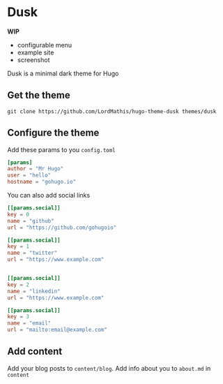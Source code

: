 # Dusk

**WIP** 
- configurable menu
- example site
- screenshot

Dusk is a minimal dark theme for Hugo

## Get the theme

`git clone https://github.com/LordMathis/hugo-theme-dusk themes/dusk`

## Configure the theme

Add these params to you `config.toml`

```toml
[params]
author = "Mr Hugo"
user = "hello"
hostname = "gohugo.io"
```

You can also add social links

```toml
[[params.social]]
key = 0
name = "github"
url = "https://github.com/gohugoio"

[[params.social]]
key = 1
name = "twitter"
url = "https://www.example.com"


[[params.social]]
key = 2
name = "linkedin"
url = "https://www.example.com"

[[params.social]]
key = 3
name = "email"
url = "mailto:email@example.com"
```

## Add content

Add your blog posts to `content/blog`. Add info about you to `about.md` in `content`
